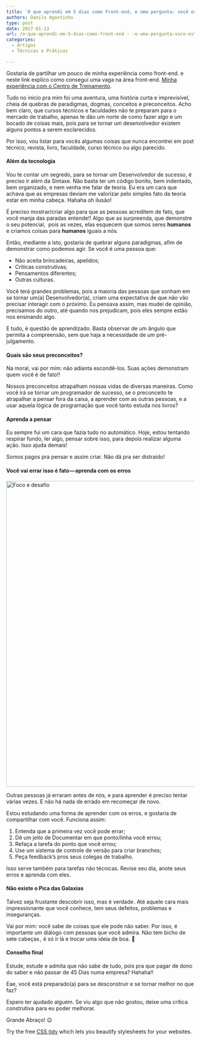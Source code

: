 ```yaml
---
title: 'O que aprendi em 5 dias como Front-end, e uma pergunta: você esta preparado para se tornar um desenvolvedor?'
authors: Danilo Agostinho
type: post
date: 2017-01-13
url: /o-que-aprendi-em-5-dias-como-front-end - -e-uma-pergunta-voce-esta-preparado-para-se-tornar-um-desenvolvedor/
categories:
  - Artigos
  - Técnicas e Práticas

---
```

Gostaria de partilhar um pouco de minha experiência como front-end. e neste link explico como consegui uma vaga na área front-end. [Minha experiência com o Centro de Treinamento][1].

Tudo no inicio pra mim foi uma aventura, uma história curta e imprevisível, cheia de quebras de paradigmas, dogmas, conceitos e preconceitos. Acho bem claro, que cursos técnicos e faculdades não te preparam para o mercado de trabalho, apenas te dão um norte de como fazer algo e um bocado de coisas mais, pois para se tornar um desenvolvedor existem alguns pontos a serem esclarecidos.

Por isso, vou listar para vocês algumas coisas que nunca encontrei em post técnico, revista, livro, faculdade, curso técnico ou algo parecido.

#### Além da tecnologia

Vou te contar um segredo, para se tornar um Desenvolvedor de sucesso, é preciso ir além da Sintaxe. Não basta ter um código bonito, bem indentado, bem organizado, e nem venha me falar de teoria. Eu era um cara que achava que as empresas deviam me valorizar pelo simples fato da teoria estar em minha cabeça.  Hahaha oh ilusão!

É preciso mostrar/criar algo para que as pessoas acreditem de fato, que você manja das paradas entende!! Algo que as surpreenda, que demonstre o seu potencial,  pois as vezes, elas esquecem que somos seres **humanos** e criamos coisas para **humanos** iguais a nós.

Então, mediante a isto, gostaria de quebrar alguns paradigmas, afim de demonstrar como podemos agir. Se você é uma pessoa que:

  * Não aceita brincadeiras, apelidos;
  * Críticas construtivas;
  * Pensamentos diferentes;
  * Outras culturas.

Você terá grandes problemas, pois a maioria das pessoas que sonham em se tornar um(a) Desenvolvedor(a), criam uma expectativa de que não vão precisar interagir com o próximo. Eu pensava assim, mas mudei de opinião, precisamos do outro, até quando nos prejudicam, pois eles sempre estão nos ensinando algo.

E tudo, é questão de aprendizado. Basta observar de um ângulo que permita a compreensão, sem que haja a necessidade de um pré-julgamento.

#### **Quais são seus preconceitos?**

Na moral, vai por mim: não adianta escondê-los. Suas ações demonstram quem você é de fato!!

Nossos preconceitos atrapalham nossas vidas de diversas maneiras. Como você irá se tornar um programador de sucesso, se o preconceito te atrapalhar a pensar fora da caixa, a aprender com as outras pessoas, e a usar aquela lógica de programação que você tanto estuda nos livros?

#### **Aprenda a pensar**

Eu sempre fui um cara que fazia tudo no automático. Hoje, estou tentando respirar fundo, ler algo, pensar sobre isso, para depois realizar alguma ação. Isso ajuda demais!

Somos pagos pra pensar e assim criar. Não dá pra ser distraído!

#### **Você vai errar isso é fato — aprenda com os erros**

<img src="https://diegoeis.github.io/tableless-static-images/2016/12/1-k2jCuITW_bheQVa-tMDYtQ.jpeg" alt="Foco e desafio" width="700" height="815" />

Outras pessoas já erraram antes de nós, e para aprender é preciso tentar várias vezes. E não há nada de errado em recomeçar de novo.

Estou estudando uma forma de aprender com os erros, e gostaria de compartilhar com você. Funciona assim:

  1. Entenda que a primeira vez você pode errar;
  2. Dê um jeito de Documentar em que ponto/linha você errou;
  3. Refaça a tarefa do ponto que você errou;
  4. Use um sistema de controle de versão para criar branches;
  5. Peça feedback’s pros seus colegas de trabalho.

Isso serve também para tarefas não técnicas. Revise seu dia, anote seus erros e aprenda com eles.

#### **Não existe o Pica das Galaxias**

Talvez seja frustante descobrir isso, mas é verdade . Até aquele cara mais impressionante que você conhece, tem seus defeitos, problemas e inseguranças.

Vai por mim: você sabe de coisas que ele pode não saber. Por isso, é importante um diálogo com pessoas que você admira. Não tem bicho de sete cabeças ,  é só ir lá e trocar uma ideia de boa. 🙂

#### **Conselho final**

Estude, estude e admita que não sabe de tudo, pois pra que pagar de dono do saber e não passar de 45 Dias numa empresa? Hahaha!!

Eae, você está preparado(a) para se desconstruir e se tornar melhor no que faz?

Espero ter ajudado alguém. Se viu algo que não gostou, deixe uma crítica construtiva  para eu poder melhorar.

Grande Abraço! 😉

Try the free <a href="https://html-cleaner.com/css/" rel="nofollow">CSS tidy</a> which lets you beautify stylesheets for your websites.

 [1]: https://medium.com/trainingcenter/minha-experi%C3%AAncia-com-o-ct-centro-de-treinamento-ce08e58d247f#.j932om52k